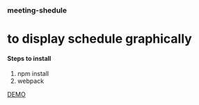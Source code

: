 
<h3>meeting-shedule</h3>
<h1>to display schedule graphically</h1>
<h4>Steps to install</h4>

<ol>
<li>npm install
<li>webpack
</ol>

<a href="https://rawgit.com/shishirarora3/meeting-shedule/master/index.html" target="_blank">DEMO</a>


